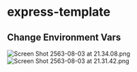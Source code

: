 # express-template

## Change Environment Vars
  ![Screen Shot 2563-08-03 at 21.34.08.png](https://drive.google.com/uc?export=view&id=1Dgw7iIMtd0lPVebYUsW9uWVv3YGBmSC2)
  ![Screen Shot 2563-08-03 at 21.31.42.png](https://drive.google.com/uc?export=view&id=1AEdmF1gDSXd9yUQOJfJYXdu3qAQ8yhFP)
